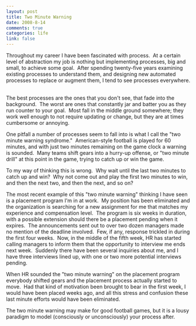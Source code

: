 ```yaml
--- 
layout: post
title: Two Minute Warning
date: 2008-8-14
comments: true
categories: life
link: false
---
```

Throughout my career I have been fascinated with process.  At a certain level of abstraction my job is nothing but implementing processes, big and small, to achieve some goal.  After spending twenty-five years examining existing processes to understand them, and designing new automated processes to replace or augment them, I tend to see processes everywhere.  

The best processes are the ones that you don't see, that fade into the background.  The worst are ones that constantly jar and batter you as they run counter to your goal.  Most fall in the middle ground somewhere; they work well enough to not require updating or change, but they are at times cumbersome or annoying.

One pitfall a number of processes seem to fall into is what I call the "two minute warning syndrome."  American-style football is played for 60 minutes, and with just two minutes remaining on the game clock a warning is sounded.  Many teams shift gears into a hurry-up offense, or "two minute drill" at this point in the game, trying to catch up or win the game.

To my way of thinking this is wrong.  Why wait until the last two minutes to catch up and win?  Why not come out and play the first two minutes to win, and then the next two, and then the next, and so on? 

The most recent example of this "two minute warning" thinking I have seen is a placement program I'm in at work.  My position has been eliminated and the organization is searching for a new assignment for me that matches my experience and compensation level.  The program is six weeks in duration, with a possible extension should there be a placement pending when it expires.  The announcements sent out to over two dozen managers made no mention of the deadline involved.  Few, if any, response trickled in during the first four weeks.  Now, in the middle of the fifth week, HR has started calling managers to inform them that the opportunity to interview me ends next week.  Suddenly there have been several inquiries about me, and I have three interviews lined up, with one or two more potential interviews pending.

When HR sounded the "two minute warning" on the placement program everybody shifted gears and the placement process actually started to move.  Had that kind of motivation been brought to bear in the first week, I would have been placed weeks ago, and all this stress and confusion these last minute efforts would have been eliminated.

The two minute warning may make for good football games, but it is a lousy paradigm to model (consciously or unconsciously) your process after.
